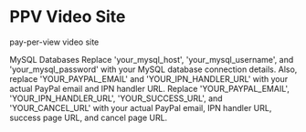 # PPV Video Site
pay-per-view video site

MySQL Databases
Replace 'your_mysql_host', 'your_mysql_username', and 'your_mysql_password' with your MySQL database connection details. Also, replace 'YOUR_PAYPAL_EMAIL' and 'YOUR_IPN_HANDLER_URL' with your actual PayPal email and IPN handler URL.
Replace 'YOUR_PAYPAL_EMAIL', 'YOUR_IPN_HANDLER_URL', 'YOUR_SUCCESS_URL', and 'YOUR_CANCEL_URL' with your actual PayPal email, IPN handler URL, success page URL, and cancel page URL.
